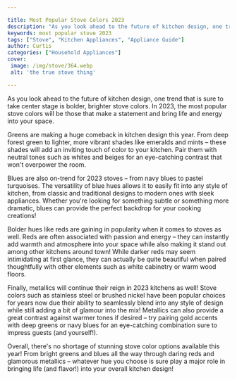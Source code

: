 ```yaml
---

title: Most Popular Stove Colors 2023
description: "As you look ahead to the future of kitchen design, one trend that is sure to take center stage is bolder, brighter stove colors. I...lets find out"
keywords: most popular stove 2023
tags: ["Stove", "Kitchen Appliances", "Appliance Guide"]
author: Curtis
categories: ["Household Appliances"]
cover: 
 image: /img/stove/364.webp
 alt: 'the true stove thing'

---
```


As you look ahead to the future of kitchen design, one trend that is sure to take center stage is bolder, brighter stove colors. In 2023, the most popular stove colors will be those that make a statement and bring life and energy into your space. 

Greens are making a huge comeback in kitchen design this year. From deep forest green to lighter, more vibrant shades like emeralds and mints – these shades will add an inviting touch of color to your kitchen. Pair them with neutral tones such as whites and beiges for an eye-catching contrast that won't overpower the room. 

Blues are also on-trend for 2023 stoves – from navy blues to pastel turquoises. The versatility of blue hues allows it to easily fit into any style of kitchen, from classic and traditional designs to modern ones with sleek appliances. Whether you're looking for something subtle or something more dramatic, blues can provide the perfect backdrop for your cooking creations! 

Bolder hues like reds are gaining in popularity when it comes to stoves as well. Reds are often associated with passion and energy – they can instantly add warmth and atmosphere into your space while also making it stand out among other kitchens around town! While darker reds may seem intimidating at first glance, they can actually be quite beautiful when paired thoughtfully with other elements such as white cabinetry or warm wood floors. 

Finally, metallics will continue their reign in 2023 kitchens as well! Stove colors such as stainless steel or brushed nickel have been popular choices for years now due their ability to seamlessly blend into any style of design while still adding a bit of glamour into the mix! Metallics can also provide a great contrast against warmer tones if desired – try pairing gold accents with deep greens or navy blues for an eye-catching combination sure to impress guests (and yourself!). 

Overall, there's no shortage of stunning stove color options available this year! From bright greens and blues all the way through daring reds and glamorous metallics – whatever hue you choose is sure play a major role in bringing life (and flavor!) into your overall kitchen design!
